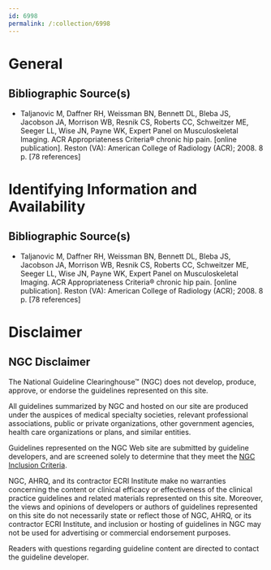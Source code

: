 ```yaml
---
id: 6998
permalink: /:collection/6998
---
```


# General

## Bibliographic Source(s)

- Taljanovic M, Daffner RH, Weissman BN, Bennett DL, Bleba JS, Jacobson JA, Morrison WB, Resnik CS, Roberts CC, Schweitzer ME, Seeger LL, Wise JN, Payne WK, Expert Panel on Musculoskeletal Imaging. ACR Appropriateness Criteria® chronic hip pain. [online publication]. Reston (VA): American College of Radiology (ACR); 2008. 8 p. [78 references]

# Identifying Information and Availability

## Bibliographic Source(s)

- Taljanovic M, Daffner RH, Weissman BN, Bennett DL, Bleba JS, Jacobson JA, Morrison WB, Resnik CS, Roberts CC, Schweitzer ME, Seeger LL, Wise JN, Payne WK, Expert Panel on Musculoskeletal Imaging. ACR Appropriateness Criteria® chronic hip pain. [online publication]. Reston (VA): American College of Radiology (ACR); 2008. 8 p. [78 references]

# Disclaimer

## NGC Disclaimer

The National Guideline Clearinghouse™ (NGC) does not develop, produce, approve, or endorse the guidelines represented on this site.

All guidelines summarized by NGC and hosted on our site are produced under the auspices of medical specialty societies, relevant professional associations, public or private organizations, other government agencies, health care organizations or plans, and similar entities.

Guidelines represented on the NGC Web site are submitted by guideline developers, and are screened solely to determine that they meet the [NGC Inclusion Criteria](/help-and-about/summaries/inclusion-criteria).

NGC, AHRQ, and its contractor ECRI Institute make no warranties concerning the content or clinical efficacy or effectiveness of the clinical practice guidelines and related materials represented on this site. Moreover, the views and opinions of developers or authors of guidelines represented on this site do not necessarily state or reflect those of NGC, AHRQ, or its contractor ECRI Institute, and inclusion or hosting of guidelines in NGC may not be used for advertising or commercial endorsement purposes.

Readers with questions regarding guideline content are directed to contact the guideline developer.

